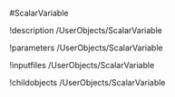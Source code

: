 <!-- MOOSE Object Documentation Stub: Remove this when content is added. -->
#ScalarVariable

!description /UserObjects/ScalarVariable

!parameters /UserObjects/ScalarVariable

!inputfiles /UserObjects/ScalarVariable

!childobjects /UserObjects/ScalarVariable
